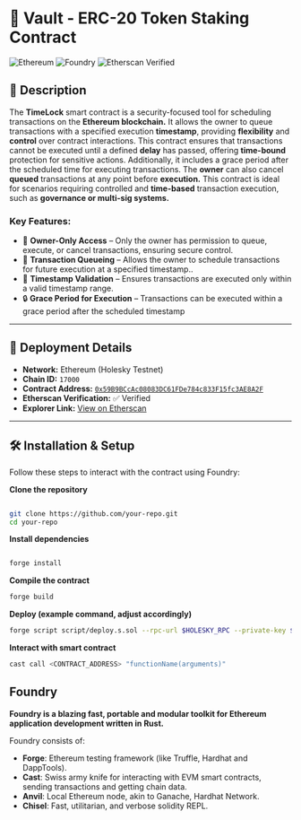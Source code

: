 # 🚀 Vault - ERC-20 Token Staking Contract


![Ethereum](https://img.shields.io/badge/Network-Holesky_Testnet-blue?style=flat-square&logo=ethereum)
![Foundry](https://img.shields.io/badge/Deployed_With-Foundry-orange?style=flat-square)
![Etherscan Verified](https://img.shields.io/badge/Contract_Verified-Yes-green?style=flat-square)

## 📜 Description

The **TimeLock** smart contract is a security-focused tool for scheduling transactions on the **Ethereum blockchain.** It allows the owner to queue transactions with a specified execution **timestamp**, providing **flexibility** and **control** over contract interactions. This contract ensures that transactions cannot be executed until a defined **delay** has passed, offering **time-bound** protection for sensitive actions. Additionally, it includes a grace period after the scheduled time for executing transactions. The **owner** can also cancel **queued** transactions at any point before **execution.** This contract is ideal for scenarios requiring controlled and **time-based** transaction execution, such as **governance or multi-sig systems.**  

### **Key Features:**  
- 🏦 **Owner-Only Access** – Only the owner has permission to queue, execute, or cancel transactions, ensuring secure control.
- 💸 **Transaction Queueing** – Allows the owner to schedule transactions for future execution at a specified timestamp..  
- 🔄 **Timestamp Validation** – Ensures transactions are executed only within a valid timestamp range.
- 🔒 **Grace Period for Execution** – Transactions can be executed within a grace period after the scheduled timestamp






---

## 📡 Deployment Details
- **Network:** Ethereum (Holesky Testnet)
- **Chain ID:** `17000` <!-- Add Chain ID if applicable -->
- **Contract Address:** [`0x59B9BCcAc08083DC61FDe784c833F15fc3AE8A2F`](#) <!-- Add your deployed contract address -->
- **Etherscan Verification:** ✅ Verified
- **Explorer Link:** [View on Etherscan](https://holesky.etherscan.io/address/0x59B9BCcAc08083DC61FDe784c833F15fc3AE8A2F#code) <!-- Add link to verified contract on Etherscan -->

---

## 🛠 Installation & Setup  
Follow these steps to interact with the contract using Foundry:  

 **Clone the repository**
```sh

git clone https://github.com/your-repo.git
cd your-repo
```
 **Install dependencies**
```sh

forge install
```
 **Compile the contract**
```sh
forge build
```
 **Deploy (example command, adjust accordingly)**
 ```sh
forge script script/deploy.s.sol --rpc-url $HOLESKY_RPC --private-key $PRIVATE_KEY --broadcast
```
**Interact with smart contract**
```sh
cast call <CONTRACT_ADDRESS> "functionName(arguments)"
```

  ## **Foundry**

**Foundry is a blazing fast, portable and modular toolkit for Ethereum application development written in Rust.**

Foundry consists of:

-   **Forge**: Ethereum testing framework (like Truffle, Hardhat and DappTools).
-   **Cast**: Swiss army knife for interacting with EVM smart contracts, sending transactions and getting chain data.
-   **Anvil**: Local Ethereum node, akin to Ganache, Hardhat Network.
-   **Chisel**: Fast, utilitarian, and verbose solidity REPL.


